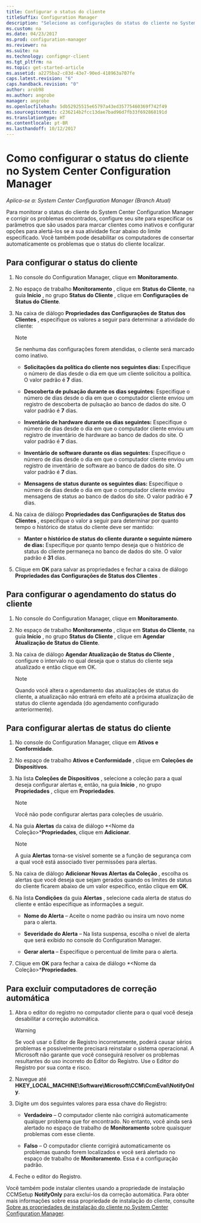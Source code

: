 ```yaml
---
title: Configurar o status do cliente
titleSuffix: Configuration Manager
description: "Selecione as configurações do status do cliente no System Center Configuration Manager."
ms.custom: na
ms.date: 04/23/2017
ms.prod: configuration-manager
ms.reviewer: na
ms.suite: na
ms.technology: configmgr-client
ms.tgt_pltfrm: na
ms.topic: get-started-article
ms.assetid: a2275ba2-c83d-43e7-90ed-418963a707fe
caps.latest.revision: "6"
caps.handback.revision: "0"
author: arob98
ms.author: angrobe
manager: angrobe
ms.openlocfilehash: 5db52925515e65797a43ed35775460369f742f49
ms.sourcegitcommit: c236214b2fcc13dae7bad96d7fb33f692868191d
ms.translationtype: HT
ms.contentlocale: pt-BR
ms.lasthandoff: 10/12/2017
---
```

# <a name="how-to-configure-client-status-in-system-center-configuration-manager"></a>Como configurar o status do cliente no System Center Configuration Manager

*Aplica-se a: System Center Configuration Manager (Branch Atual)*

Para monitorar o status do cliente do System Center Configuration Manager e corrigir os problemas encontrados, configure seu site para especificar os parâmetros que são usados para marcar clientes como inativos e configurar opções para alertá-los se a sua atividade ficar abaixo do limite especificado. Você também pode desabilitar os computadores de consertar automaticamente os problemas que o status do cliente localizar.  

##  <a name="BKMK_1"></a> Para configurar o status do cliente  

1.  No console do Configuration Manager, clique em **Monitoramento**.  

2.  No espaço de trabalho **Monitoramento** , clique em **Status do Cliente**, na guia **Início** , no grupo **Status do Cliente** , clique em **Configurações de Status do Cliente**.  

3.  Na caixa de diálogo **Propriedades das Configurações de Status dos Clientes** , especifique os valores a seguir para determinar a atividade do cliente:  

    > [!NOTE]  
    >  Se nenhuma das configurações forem atendidas, o cliente será marcado como inativo.  

    -   **Solicitações da política do cliente nos seguintes dias:** Especifique o número de dias desde o dia em que um cliente solicitou a política. O valor padrão é **7** dias.  

    -   **Descoberta de pulsação durante os dias seguintes:** Especifique o número de dias desde o dia em que o computador cliente enviou um registro de descoberta de pulsação ao banco de dados do site. O valor padrão é **7** dias.  

    -   **Inventário de hardware durante os dias seguintes:** Especifique o número de dias desde o dia em que o computador cliente enviou um registro de inventário de hardware ao banco de dados do site. O valor padrão é **7** dias.  

    -   **Inventário de software durante os dias seguintes:** Especifique o número de dias desde o dia em que o computador cliente enviou um registro de inventário de software ao banco de dados do site. O valor padrão é **7** dias.  

    -   **Mensagens de status durante os seguintes dias:** Especifique o número de dias desde o dia em que o computador cliente enviou mensagens de status ao banco de dados do site. O valor padrão é **7** dias.  

4.  Na caixa de diálogo **Propriedades das Configurações de Status dos Clientes** , especifique o valor a seguir para determinar por quanto tempo o histórico de status do cliente deve ser mantido:  

    -   **Manter o histórico de status do cliente durante o seguinte número de dias:** Especifique por quanto tempo deseja que o histórico de status do cliente permaneça no banco de dados do site. O valor padrão é **31** dias.  

5.  Clique em **OK** para salvar as propriedades e fechar a caixa de diálogo **Propriedades das Configurações de Status dos Clientes** .  

##  <a name="BKMK_Schedule"></a> Para configurar o agendamento do status do cliente  

1.  No console do Configuration Manager, clique em **Monitoramento**.  

2.  No espaço de trabalho **Monitoramento** , clique em **Status do Cliente**, na guia **Início** , no grupo **Status do Cliente** , clique em **Agendar Atualização de Status do Cliente**.  

3.  Na caixa de diálogo **Agendar Atualização de Status do Cliente** , configure o intervalo no qual deseja que o status do cliente seja atualizado e então clique em OK.  

    > [!NOTE]  
    >  Quando você altera o agendamento das atualizações de status do cliente, a atualização não entrará em efeito até a próxima atualização de status do cliente agendada (do agendamento configurado anteriormente).  

##  <a name="BKMK_2"></a> Para configurar alertas de status do cliente  

1.  No console do Configuration Manager, clique em **Ativos e Conformidade**.  

2.  No espaço de trabalho **Ativos e Conformidade** , clique em **Coleções de Dispositivos**.  

3.  Na lista **Coleções de Dispositivos** , selecione a coleção para a qual deseja configurar alertas e, então, na guia **Início** , no grupo **Propriedades** , clique em **Propriedades**.  

    > [!NOTE]  
    >  Você não pode configurar alertas para coleções de usuário.  

4.  Na guia **Alertas** da caixa de diálogo *&lt;Nome da Coleção\>***Propriedades**, clique em **Adicionar**.  

    > [!NOTE]  
    >  A guia **Alertas** torna-se visível somente se a função de segurança com a qual você está associado tiver permissões para alertas.  

5.  Na caixa de diálogo **Adicionar Novas Alertas da Coleção** , escolha os alertas que você deseja que sejam gerados quando os limites de status do cliente ficarem abaixo de um valor específico, então clique em **OK**.  

6.  Na lista **Condições** da guia **Alertas** , selecione cada alerta de status do cliente e então especifique as informações a seguir.  

    -   **Nome do Alerta** – Aceite o nome padrão ou insira um novo nome para o alerta.  

    -   **Severidade do Alerta** – Na lista suspensa, escolha o nível de alerta que será exibido no console do Configuration Manager.  

    -   **Gerar alerta** – Especifique o percentual de limite para o alerta.  

7.  Clique em **OK** para fechar a caixa de diálogo *&lt;Nome da Coleção\>***Propriedades**.  

##  <a name="BKMK_3"></a> Para excluir computadores de correção automática  

1.  Abra o editor do registro no computador cliente para o qual você deseja desabilitar a correção automática.  

    > [!WARNING]  
    >  Se você usar o Editor de Registro incorretamente, poderá causar sérios problemas e possivelmente precisará reinstalar o sistema operacional. A Microsoft não garante que você conseguirá resolver os problemas resultantes do uso incorreto do Editor do Registro. Use o Editor do Registro por sua conta e risco.  

2.  Navegue até **HKEY_LOCAL_MACHINE\Software\Microsoft\CCM\CcmEval\NotifyOnly**.  

3.  Digite um dos seguintes valores para essa chave do Registro:  

    -   **Verdadeiro** – O computador cliente não corrigirá automaticamente qualquer problema que for encontrado. No entanto, você ainda será alertado no espaço de trabalho de **Monitoramento** sobre quaisquer problemas com esse cliente.  

    -   **Falso** – O computador cliente corrigirá automaticamente os problemas quando forem localizados e você será alertado no espaço de trabalho de **Monitoramento**. Essa é a configuração padrão.  

4.  Feche o editor do Registro.  

 Você também pode instalar clientes usando a propriedade de instalação CCMSetup **NotifyOnly** para excluí-los da correção automática. Para obter mais informações sobre essa propriedade de instalação do cliente, consulte [Sobre as propriedades de instalação do cliente no System Center Configuration Manager](../../../core/clients/deploy/about-client-installation-properties.md).  
